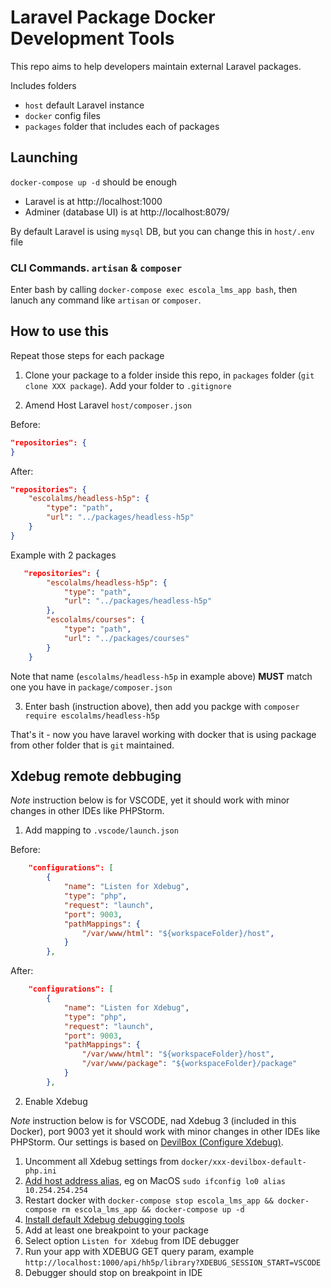 # Laravel Package Docker Development Tools

This repo aims to help developers maintain external Laravel packages.

Includes folders

- `host` default Laravel instance
- `docker` config files
- `packages` folder that includes each of packages

## Launching

`docker-compose up -d` should be enough

- Laravel is at http://localhost:1000
- Adminer (database UI) is at http://localhost:8079/

By default Laravel is using `mysql` DB, but you can change this in `host/.env` file

### CLI Commands. `artisan` & `composer`

Enter bash by calling `docker-compose exec escola_lms_app bash`, then lanuch any command like `artisan` or `composer`.

## How to use this

Repeat those steps for each package

1. Clone your package to a folder inside this repo, in `packages` folder (`git clone XXX package`). Add your folder to `.gitignore`

2. Amend Host Laravel `host/composer.json`

Before:

```json
"repositories": {
}
```

After:

```json
"repositories": {
    "escolalms/headless-h5p": {
        "type": "path",
        "url": "../packages/headless-h5p"
    }
}
```

Example with 2 packages

```json
   "repositories": {
        "escolalms/headless-h5p": {
            "type": "path",
            "url": "../packages/headless-h5p"
        },
        "escolalms/courses": {
            "type": "path",
            "url": "../packages/courses"
        }
    }
```

Note that name (`escolalms/headless-h5p` in example above) **MUST** match one you have in `package/composer.json`

3. Enter bash (instruction above), then add you packge with `composer require escolalms/headless-h5p`

That's it - now you have laravel working with docker that is using package from other folder that is `git` maintained.

## Xdebug remote debbuging

_Note_ instruction below is for VSCODE, yet it should work with minor changes in other IDEs like PHPStorm.

1. Add mapping to `.vscode/launch.json`

Before:

```json
    "configurations": [
        {
            "name": "Listen for Xdebug",
            "type": "php",
            "request": "launch",
            "port": 9003,
            "pathMappings": {
                "/var/www/html": "${workspaceFolder}/host",
            }
        },
```

After:

```json
    "configurations": [
        {
            "name": "Listen for Xdebug",
            "type": "php",
            "request": "launch",
            "port": 9003,
            "pathMappings": {
                "/var/www/html": "${workspaceFolder}/host",
                "/var/www/package": "${workspaceFolder}/package"
            }
        },
```

2. Enable Xdebug

_Note_ instruction below is for VSCODE, nad Xdebug 3 (included in this Docker), port 9003 yet it should work with minor changes in other IDEs like PHPStorm.
Our settings is based on [DevilBox (Configure Xdebug)](https://devilbox.readthedocs.io/en/latest/intermediate/configure-php-xdebug.html#configure-xdebug).

1. Uncomment all Xdebug settings from `docker/xxx-devilbox-default-php.ini`
2. [Add host address alias](https://devilbox.readthedocs.io/en/latest/howto/xdebug/host-address-alias-an-mac.html#howto-host-address-alias-on-mac), eg on MacOS `sudo ifconfig lo0 alias 10.254.254.254`
3. Restart docker with `docker-compose stop escola_lms_app && docker-compose rm escola_lms_app && docker-compose up -d`
4. [Install default Xdebug debugging tools](https://marketplace.visualstudio.com/items?itemName=felixfbecker.php-debug)
5. Add at least one breakpoint to your package
6. Select option `Listen for Xdebug` from IDE debugger
7. Run your app with XDEBUG GET query param, example `http://localhost:1000/api/hh5p/library?XDEBUG_SESSION_START=VSCODE`
8. Debugger should stop on breakpoint in IDE
